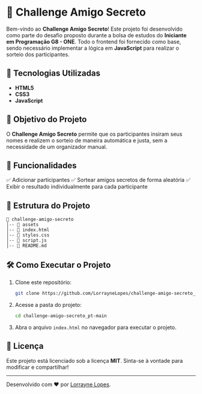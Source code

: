 # 🎁 Challenge Amigo Secreto

Bem-vindo ao **Challenge Amigo Secreto**! Este projeto foi desenvolvido como parte do desafio proposto durante a bolsa de estudos do **Iniciante em Programação G8 - ONE**. Todo o frontend foi fornecido como base, sendo necessário implementar a lógica em **JavaScript** para realizar o sorteio dos participantes.

## 🚀 Tecnologias Utilizadas

- **HTML5**
- **CSS3**
- **JavaScript**

## 🎯 Objetivo do Projeto

O **Challenge Amigo Secreto** permite que os participantes insiram seus nomes e realizem o sorteio de maneira automática e justa, sem a necessidade de um organizador manual.

## 📌 Funcionalidades

✅ Adicionar participantes
✅ Sortear amigos secretos de forma aleatória
✅ Exibir o resultado individualmente para cada participante

## 📂 Estrutura do Projeto

```
📂 challenge-amigo-secreto
│-- 📂 assets
│-- 📄 index.html
│-- 📄 styles.css
│-- 📄 script.js
│-- 📄 README.md
```

## 🛠️ Como Executar o Projeto

1. Clone este repositório:
   ```sh
   git clone https://github.com/LorrayneLopes/challenge-amigo-secreto_pt-main.git
   ```
2. Acesse a pasta do projeto:
   ```sh
   cd challenge-amigo-secreto_pt-main
   ```
3. Abra o arquivo `index.html` no navegador para executar o projeto.

## 📜 Licença

Este projeto está licenciado sob a licença **MIT**. Sinta-se à vontade para modificar e compartilhar!

---

Desenvolvido com ❤️ por [Lorrayne Lopes](https://github.com/LorrayneLopes).

